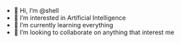 - 👋 Hi, I’m @shell
- 👀 I’m interested in Artificial Intelligence
- 🌱 I’m currently learning everything
- 💞️ I’m looking to collaborate on anything that interest me

<!---
kabibesadagat/kabibesadagat is a ✨ special ✨ repository because its `README.md` (this file) appears on your GitHub profile.
You can click the Preview link to take a look at your changes.
--->
